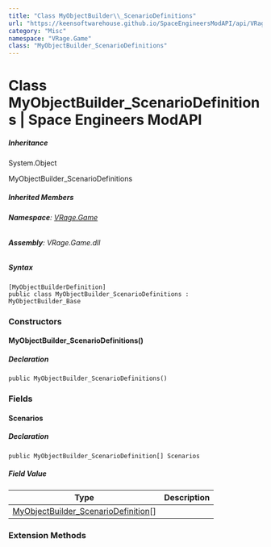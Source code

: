 ```yaml
---
title: "Class MyObjectBuilder\\_ScenarioDefinitions"
url: "https://keensoftwarehouse.github.io/SpaceEngineersModAPI/api/VRage.Game.MyObjectBuilder_ScenarioDefinitions.html"
category: "Misc"
namespace: "VRage.Game"
class: "MyObjectBuilder_ScenarioDefinitions"
---
```


# Class MyObjectBuilder\_ScenarioDefinitions | Space Engineers ModAPI

##### Inheritance

System.Object

MyObjectBuilder\_ScenarioDefinitions

##### Inherited Members

###### **Namespace**: [VRage.Game](https://keensoftwarehouse.github.io/SpaceEngineersModAPI/api/VRage.Game.html)

###### **Assembly**: VRage.Game.dll

##### Syntax

```
[MyObjectBuilderDefinition]
public class MyObjectBuilder_ScenarioDefinitions : MyObjectBuilder_Base
```

### Constructors

#### MyObjectBuilder\_ScenarioDefinitions()

##### Declaration

```
public MyObjectBuilder_ScenarioDefinitions()
```

### Fields

#### Scenarios

##### Declaration

```
public MyObjectBuilder_ScenarioDefinition[] Scenarios
```

##### Field Value

| Type | Description |
| --- | --- |
| [MyObjectBuilder\_ScenarioDefinition](https://keensoftwarehouse.github.io/SpaceEngineersModAPI/api/VRage.Game.MyObjectBuilder_ScenarioDefinition.html)\[\] |     |

### Extension Methods
